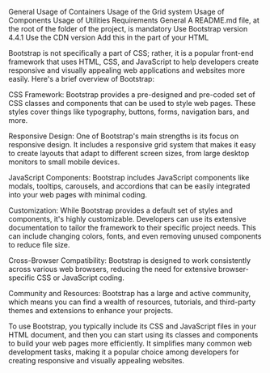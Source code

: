 General
Usage of Containers
Usage of the Grid system
Usage of Components
Usage of Utilities
Requirements
General
A README.md file, at the root of the folder of the project, is mandatory
Use Bootstrap version 4.4.1
Use the CDN version
Add this <link> in the <head> part of your HTML

<link rel="stylesheet" href="https://stackpath.bootstrapcdn.com/bootstrap/4.4.1/css/bootstrap.min.css" integrity="sha384-Vkoo8x4CGsO3+Hhxv8T/Q5PaXtkKtu6ug5TOeNV6gBiFeWPGFN9MuhOf23Q9Ifjh" crossorigin="anonymous">


Bootstrap is not specifically a part of CSS; rather, it is a popular front-end framework that uses HTML, CSS, and JavaScript to help developers create responsive and visually appealing web applications and websites more easily. Here's a brief overview of Bootstrap:

CSS Framework: Bootstrap provides a pre-designed and pre-coded set of CSS classes and components that can be used to style web pages. These styles cover things like typography, buttons, forms, navigation bars, and more.

Responsive Design: One of Bootstrap's main strengths is its focus on responsive design. It includes a responsive grid system that makes it easy to create layouts that adapt to different screen sizes, from large desktop monitors to small mobile devices.

JavaScript Components: Bootstrap includes JavaScript components like modals, tooltips, carousels, and accordions that can be easily integrated into your web pages with minimal coding.

Customization: While Bootstrap provides a default set of styles and components, it's highly customizable. Developers can use its extensive documentation to tailor the framework to their specific project needs. This can include changing colors, fonts, and even removing unused components to reduce file size.

Cross-Browser Compatibility: Bootstrap is designed to work consistently across various web browsers, reducing the need for extensive browser-specific CSS or JavaScript coding.

Community and Resources: Bootstrap has a large and active community, which means you can find a wealth of resources, tutorials, and third-party themes and extensions to enhance your projects.

To use Bootstrap, you typically include its CSS and JavaScript files in your HTML document, and then you can start using its classes and components to build your web pages more efficiently. It simplifies many common web development tasks, making it a popular choice among developers for creating responsive and visually appealing websites.
